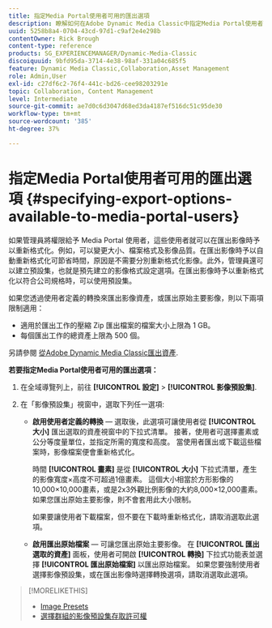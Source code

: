 ```yaml
---
title: 指定Media Portal使用者可用的匯出選項
description: 瞭解如何在Adobe Dynamic Media Classic中指定Media Portal使用者可用的匯出選項。
uuid: 5258b8a4-0704-43cd-97d1-c9af2e4e298b
contentOwner: Rick Brough
content-type: reference
products: SG_EXPERIENCEMANAGER/Dynamic-Media-Classic
discoiquuid: 9bfd95da-3714-4e38-98af-331a04c685f5
feature: Dynamic Media Classic,Collaboration,Asset Management
role: Admin,User
exl-id: c27df6c2-76f4-441c-bd26-cee98203291e
topic: Collaboration, Content Management
level: Intermediate
source-git-commit: ae7d0c6d3047d68ed3da4187ef516dc51c95de30
workflow-type: tm+mt
source-wordcount: '385'
ht-degree: 37%

---
```


# 指定Media Portal使用者可用的匯出選項 {#specifying-export-options-available-to-media-portal-users}

如果管理員將權限給予 Media Portal 使用者，這些使用者就可以在匯出影像時予以重新格式化。例如，可以變更大小、檔案格式及影像品質。在匯出影像時予以自動重新格式化可節省時間，原因是不需要分別重新格式化影像。此外，管理員還可以建立預設集，也就是預先建立的影像格式設定選項。在匯出影像時予以重新格式化以符合公司規格時，可以使用預設集。

如果您透過使用者定義的轉換來匯出影像資產，或匯出原始主要影像，則以下兩項限制適用：

* 適用於匯出工作的壓縮 Zip 匯出檔案的檔案大小上限為 1 GB。
* 每個匯出工作的總資產上限為 500 個。

另請參閱 [從Adobe Dynamic Media Classic匯出資產](exporting-assets-from-dmc.md#exporting-assets-from_dmc).

**若要指定Media Portal使用者可用的匯出選項：**

1. 在全域導覽列上，前往 **[!UICONTROL 設定]** > **[!UICONTROL 影像預設集]**.
1. 在「影像預設集」視窗中，選取下列任一選項:

   * **啟用使用者定義的轉換**  — 選取後，此選項可讓使用者從 **[!UICONTROL 大小]** 匯出選取的資產視窗中的下拉式清單。 接著，使用者可選擇畫素或公分等度量單位，並指定所需的寬度和高度。 當使用者匯出或下載這些檔案時，影像檔案便會重新格式化。

     時間 **[!UICONTROL 畫素]** 是從 **[!UICONTROL 大小]** 下拉式清單，產生的影像寬度×高度不可超過1億畫素。 這個大小相當於方形影像的10,000×10,000畫素，或是2x3外觀比例影像的大約8,000×12,000畫素。 如果您匯出原始主要影像，則不會套用此大小限制。

     如果要讓使用者下載檔案，但不要在下載時重新格式化，請取消選取此選項。

   * **啟用匯出原始檔案**  — 可讓您匯出原始主要影像。 在 **[!UICONTROL 匯出選取的資產]** 面板，使用者可開啟 **[!UICONTROL 轉換]** 下拉式功能表並選擇 **[!UICONTROL 匯出原始檔案]** 以匯出原始檔案。 如果您要強制使用者選擇影像預設集，或在匯出影像時選擇轉換選項，請取消選取此選項。

>[!MORELIKETHIS]
>
>* [Image Presets](application-setup.md#image_presets)
>* [選擇群組的影像預設集存取許可權](creating-media-portal-groups.md#choosing_image_preset_access_permissions_for_a_group)
